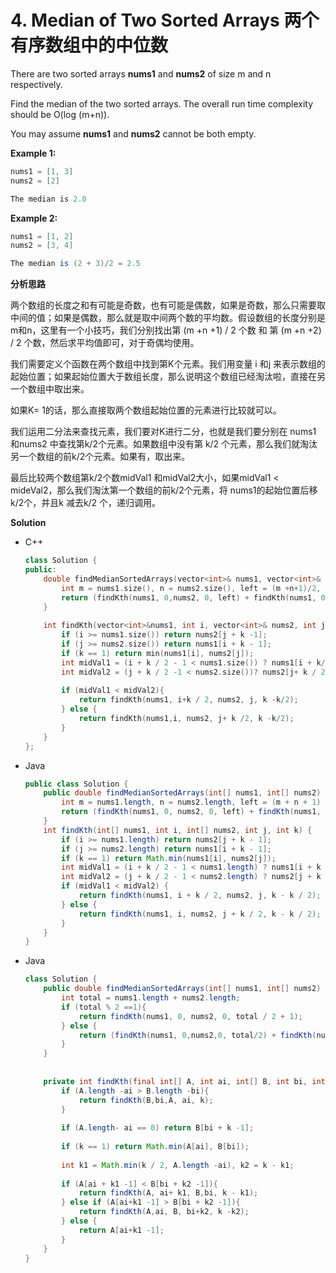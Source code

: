 # 4. Median of Two Sorted Arrays 两个有序数组中的中位数

There are two sorted arrays **nums1** and **nums2** of size m and n respectively.

Find the median of the two sorted arrays. The overall run time complexity should be O(log (m+n)).

You may assume **nums1** and **nums2** cannot be both empty.

**Example 1:**

```java
nums1 = [1, 3]
nums2 = [2]

The median is 2.0

```

**Example 2:**

```java
nums1 = [1, 2]
nums2 = [3, 4]

The median is (2 + 3)/2 = 2.5
```

**分析思路**

两个数组的长度之和有可能是奇数，也有可能是偶数，如果是奇数，那么只需要取中间的值；如果是偶数，那么就是取中间两个数的平均数。假设数组的长度分别是m和n，这里有一个小技巧，我们分别找出第 (m +n +1) / 2 个数 和 第 (m +n +2) / 2 个数，然后求平均值即可，对于奇偶均使用。

我们需要定义个函数在两个数组中找到第K个元素。我们用变量 i  和j 来表示数组的起始位置；如果起始位置大于数组长度，那么说明这个数组已经淘汰啦，直接在另一个数组中取出来。

如果K= 1的话，那么直接取两个数组起始位置的元素进行比较就可以。

我们运用二分法来查找元素，我们要对K进行二分，也就是我们要分别在 nums1 和nums2 中查找第k/2个元素。如果数组中没有第 k/2 个元素，那么我们就淘汰另一个数组的前k/2个元素。如果有，取出来。

最后比较两个数组第k/2个数midVal1 和midVal2大小，如果midVal1 < mideVal2，那么我们淘汰第一个数组的前k/2个元素，将 nums1的起始位置后移k/2个，并且k 减去k/2 个，递归调用。

**Solution**

+ C++

  ```c++
  class Solution {
  public:
      double findMedianSortedArrays(vector<int>& nums1, vector<int>& nums2) {
          int m = nums1.size(), n = nums2.size(), left = (m +n+1)/2, right = (m+n+2)/2;
          return (findKth(nums1, 0,nums2, 0, left) + findKth(nums1, 0, nums2, 0, right)) / 2.0;
      }
      
      int findKth(vector<int>&nums1, int i, vector<int>& nums2, int j, int k){
          if (i >= nums1.size()) return nums2[j + k -1];
          if (j >= nums2.size()) return nums1[i + k - 1];
          if (k == 1) return min(nums1[i], nums2[j]);
          int midVal1 = (i + k / 2 - 1 < nums1.size()) ? nums1[i + k/ 2 -1] : INT_MAX;
          int midVal2 = (j + k / 2 -1 < nums2.size())? nums2[j+ k / 2 - 1] : INT_MAX;
          
          if (midVal1 < midVal2){
              return findKth(nums1, i+k / 2, nums2, j, k -k/2);
          } else {
              return findKth(nums1,i, nums2, j+ k /2, k -k/2);
          }
      }
  };
  ```

+ Java

  ```java
  public class Solution {
      public double findMedianSortedArrays(int[] nums1, int[] nums2) {
          int m = nums1.length, n = nums2.length, left = (m + n + 1) / 2, right = (m + n + 2) / 2;
          return (findKth(nums1, 0, nums2, 0, left) + findKth(nums1, 0, nums2, 0, right)) / 2.0;
      }
      int findKth(int[] nums1, int i, int[] nums2, int j, int k) {
          if (i >= nums1.length) return nums2[j + k - 1];
          if (j >= nums2.length) return nums1[i + k - 1];
          if (k == 1) return Math.min(nums1[i], nums2[j]);
          int midVal1 = (i + k / 2 - 1 < nums1.length) ? nums1[i + k / 2 - 1] : Integer.MAX_VALUE;
          int midVal2 = (j + k / 2 - 1 < nums2.length) ? nums2[j + k / 2 - 1] : Integer.MAX_VALUE;
          if (midVal1 < midVal2) {
              return findKth(nums1, i + k / 2, nums2, j, k - k / 2);
          } else {
              return findKth(nums1, i, nums2, j + k / 2, k - k / 2);
          }
      }
  }
  ```

+ Java

  ```java
  class Solution {
      public double findMedianSortedArrays(int[] nums1, int[] nums2) {
          int total = nums1.length + nums2.length;
          if (total % 2 ==1){
              return findKth(nums1, 0, nums2, 0, total / 2 + 1);
          } else {
              return (findKth(nums1, 0,nums2,0, total/2) + findKth(nums1, 0, nums2,0, total/2 + 1)) / 2.0;
          }
      }
      
      
      private int findKth(final int[] A, int ai, int[] B, int bi, int k){
          if (A.length -ai > B.length -bi){
              return findKth(B,bi,A, ai, k);
          }
          
          if (A.length- ai == 0) return B[bi + k -1];
          
          if (k == 1) return Math.min(A[ai], B[bi]);
          
          int k1 = Math.min(k / 2, A.length -ai), k2 = k - k1;
          
          if (A[ai + k1 -1] < B[bi + k2 -1]){
              return findKth(A, ai+ k1, B,bi, k - k1);
          } else if (A[ai+k1 -1] > B[bi + k2 -1]){
              return findKth(A,ai, B, bi+k2, k -k2);
          } else {
              return A[ai+k1 -1];
          }
      }
  }
  ```





